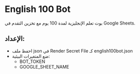 # English 100 Bot

بوت تعلم الإنجليزية لمدة 100 يوم مع تخزين التقدم في Google Sheets.

## الإعداد:
- احفظ ملف json في Render Secret File كـ english100bot.json
- ضع المتغيرات البيئية:
    - BOT_TOKEN
    - GOOGLE_SHEET_NAME

